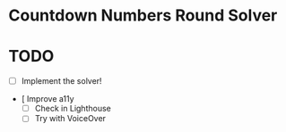 # Countdown Numbers Round Solver

# TODO

* [ ] Implement the solver!
* [ Improve a11y
  - [ ] Check in Lighthouse
  - [ ] Try with VoiceOver
